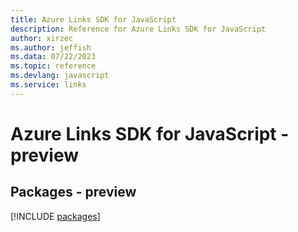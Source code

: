 ```yaml
---
title: Azure Links SDK for JavaScript
description: Reference for Azure Links SDK for JavaScript
author: xirzec
ms.author: jeffish
ms.data: 07/22/2023
ms.topic: reference
ms.devlang: javascript
ms.service: links
---
```

# Azure Links SDK for JavaScript - preview
## Packages - preview
[!INCLUDE [packages](links-index.md)]